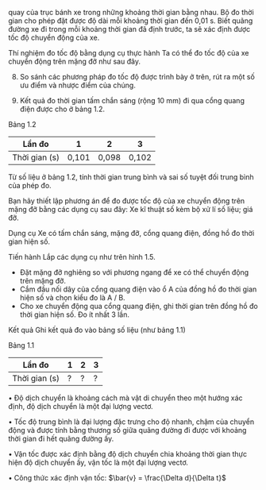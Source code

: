 quay của trục bánh xe trong những khoảng thời gian bằng nhau. Bộ đo thời gian cho phép đặt được độ dài mỗi khoảng thời gian đến 0,01 s. Biết quãng đường xe đi trong mỗi khoảng thời gian đã định trước, ta sẽ xác định được tốc độ chuyển động của xe.

Thí nghiệm đo tốc độ bằng dụng cụ thực hành
Ta có thể đo tốc độ của xe chuyển động trên mặng đỡ như sau đây.

8. So sánh các phương pháp đo tốc độ được trình bày ở trên, rút ra một số ưu điểm và nhược điểm của chúng.

2. Kết quả đo thời gian tấm chắn sáng (rộng 10 mm) đi qua cổng quang điện được cho ở bảng 1.2.

Bảng 1.2

Lần đo | 1 | 2 | 3
--- | --- | --- | ---
Thời gian (s) | 0,101 | 0,098 | 0,102

Từ số liệu ở bảng 1.2, tính thời gian trung bình và sai số tuyệt đối trung bình của phép đo.

Bạn hãy thiết lập phương án để đo được tốc độ của xe chuyển động trên mặng đỡ bằng các dụng cụ sau đây:
Xe kĩ thuật số kèm bộ xử lí số liệu; giá đỡ.

Dụng cụ
Xe có tấm chắn sáng, mặng đỡ, cổng quang điện, đồng hồ đo thời gian hiện số.

Tiến hành
Lắp các dụng cụ như trên hình 1.5.
+ Đặt mặng đỡ nghiêng so với phương ngang để xe có thể chuyển động trên mặng đỡ.
+ Cắm đầu nối dây của cổng quang điện vào ổ A của đồng hồ đo thời gian hiện số và chọn kiểu đo là A / B.
+ Cho xe chuyển động qua cổng quang điện, ghi thời gian trên đồng hồ đo thời gian hiện số. Đo ít nhất 3 lần.

Kết quả
Ghi kết quả đo vào bảng số liệu (như bảng 1.1)

Bảng 1.1

Lần đo | 1 | 2 | 3
--- | --- | --- | ---
Thời gian (s) | ? | ? | ?

• Độ dịch chuyển là khoảng cách mà vật di chuyển theo một hướng xác định, độ dịch chuyển là một đại lượng vectơ.

• Tốc độ trung bình là đại lượng đặc trưng cho độ nhanh, chậm của chuyển động và được tính bằng thương số giữa quãng đường đi được với khoảng thời gian đi hết quãng đường ấy.

• Vận tốc được xác định bằng độ dịch chuyển chia khoảng thời gian thực hiện độ dịch chuyển ấy, vận tốc là một đại lượng vectơ.

• Công thức xác định vận tốc: $\bar{v} = \frac{\Delta d}{\Delta t}$